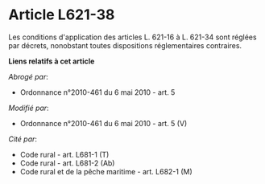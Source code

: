 # Article L621-38

Les conditions d'application des articles L. 621-16 à L. 621-34 sont réglées par décrets, nonobstant toutes dispositions
réglementaires contraires.

**Liens relatifs à cet article**

_Abrogé par_:

  - Ordonnance n°2010-461 du 6 mai 2010 - art. 5

_Modifié par_:

  - Ordonnance n°2010-461 du 6 mai 2010 - art. 5 (V)

_Cité par_:

  - Code rural - art. L681-1 (T)
  - Code rural - art. L681-2 (Ab)
  - Code rural et de la pêche maritime - art. L682-1 (M)
